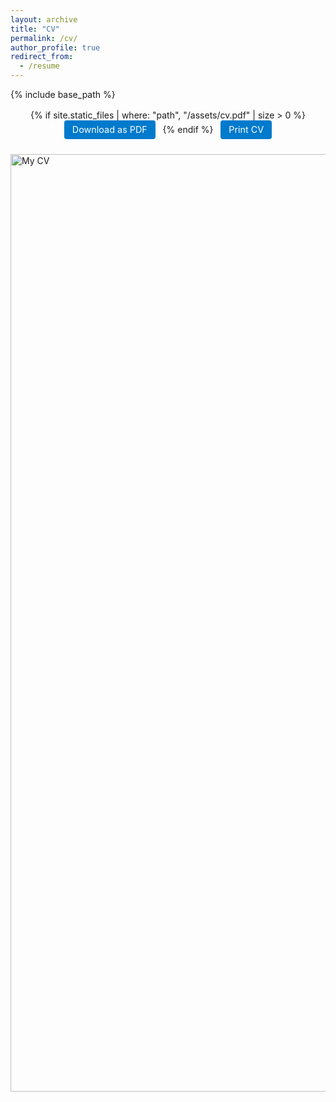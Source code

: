 ```yaml
---
layout: archive
title: "CV"
permalink: /cv/
author_profile: true
redirect_from:
  - /resume
---
```


{% include base_path %}

<style>
  .pdf-container {
    max-width: 1200px;
    margin: 1.5rem auto;
    height: 75vh;
    overflow-y: auto;
    overflow-x: hidden;
    border-radius: 4px;
    box-shadow: 0 4px 12px rgba(0,0,0,0.1);
    border: 1px solid #e0e0e0;
  }
  .pdf-container img {
    display: block;
    width: 100%;
    height: auto;
  }

  
  .cv-buttons {
    text-align: center;
    margin: 1rem 0;
  }
  .cv-buttons a {
    display: inline-block;
    margin: 0 .5rem;
    padding: .4rem .8rem;
    background-color: #007acc;
    color: #fff;
    border-radius: 4px;
    text-decoration: none;
    font-size: 0.9rem;
  }
  .cv-buttons a:hover {
    background-color: #005fa3;
  }
</style>

<div class="cv-buttons">
  {% if site.static_files | where: "path", "/assets/cv.pdf" | size > 0 %}
    <a href="{{ '/assets/cv.pdf' | relative_url }}" download>Download as PDF</a>
  {% endif %}
  <a href="javascript:window.print()">Print CV</a>
</div>

<img
  src="{{ '/assets/cv_long.jpg' | relative_url }}"
  alt="My CV"
  style="display:block; width:1500px; max-width:100%; height:auto; margin:1.5rem auto;"
/>



